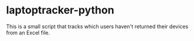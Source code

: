 # laptoptracker-python
This is a small script that tracks which users haven't returned their devices from an Excel file.
